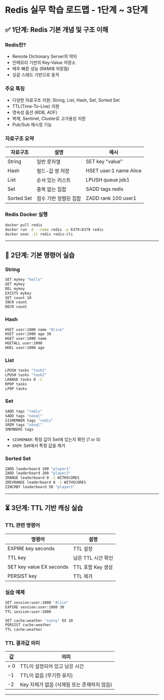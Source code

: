 # Redis 실무 학습 로드맵 - 1단계 \~ 3단계

## ✅ 1단계: Redis 기본 개념 및 구조 이해

### Redis란?

* Remote Dictionary Server의 약자
* 인메모리 기반의 Key-Value 저장소
* 매우 빠른 성능 (RAM에 저장됨)
* 싱글 스레드 기반으로 동작

### 주요 특징

* 다양한 자료구조 지원: String, List, Hash, Set, Sorted Set
* TTL(Time-To-Live) 지원
* 영속성 옵션 (RDB, AOF)
* 복제, Sentinel, Cluster로 고가용성 지원
* Pub/Sub 메시징 기능

### 자료구조 요약

| 자료구조       | 설명           | 예시                     |
| ---------- | ------------ | ---------------------- |
| String     | 일반 문자열       | SET key "value"        |
| Hash       | 필드-값 쌍 저장    | HSET user:1 name Alice |
| List       | 순서 있는 리스트    | LPUSH queue job1       |
| Set        | 중복 없는 집합     | SADD tags redis        |
| Sorted Set | 점수 기반 정렬된 집합 | ZADD rank 100 user1    |

### Redis Docker 실행

```bash
docker pull redis
docker run -d --name redis -p 6379:6379 redis
docker exec -it redis redis-cli
```

---

## 🧪 2단계: 기본 명령어 실습

### String

```bash
SET mykey "hello"
GET mykey
DEL mykey
EXISTS mykey
SET count 10
INCR count
DECR count
```

### Hash

```bash
HSET user:1000 name "Alice"
HSET user:1000 age 30
HGET user:1000 name
HGETALL user:1000
HDEL user:1000 age
```

### List

```bash
LPUSH tasks "task1"
LPUSH tasks "task2"
LRANGE tasks 0 -1
RPOP tasks
LPOP tasks
```

### Set

```bash
SADD tags "redis"
SADD tags "nosql"
SISMEMBER tags "redis"
SREM tags "nosql"
SMEMBERS tags
```

* `SISMEMBER`: 특정 값이 Set에 있는지 확인 (1 or 0)
* `SREM`: Set에서 특정 값을 제거

### Sorted Set

```bash
ZADD leaderboard 100 "player1"
ZADD leaderboard 200 "player2"
ZRANGE leaderboard 0 -1 WITHSCORES
ZREVRANGE leaderboard 0 -1 WITHSCORES
ZINCRBY leaderboard 50 "player1"
```

---

## ⏳ 3단계: TTL 기반 캐싱 실습

### TTL 관련 명령어

| 명령어                      | 설명            |
| ------------------------ | ------------- |
| EXPIRE key seconds       | TTL 설정        |
| TTL key                  | 남은 TTL 시간 확인  |
| SET key value EX seconds | TTL 포함 Key 생성 |
| PERSIST key              | TTL 제거        |

### 실습 예제

```bash
SET session:user:1000 "Alice"
EXPIRE session:user:1000 30
TTL session:user:1000

SET cache:weather "sunny" EX 10
PERSIST cache:weather
TTL cache:weather
```

### TTL 결과값 의미

| 값   | 의미                          |
| --- | --------------------------- |
| > 0 | TTL이 설정되어 있고 남은 시간          |
| -1  | TTL이 없음 (무기한 유지)            |
| -2  | Key 자체가 없음 (삭제됨 또는 존재하지 않음) |

---


